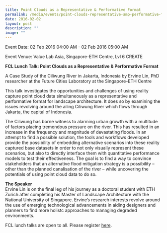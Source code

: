 ```yaml
---
title: Point Clouds as a Representative & Performative Format
permalink: /media/events/point-clouds-representative-amp-performative-format/
date: 2016-02-02
layout: post
description: ""
image: ""
---
```



Event Date: 02 Feb 2016 04:00 AM - 02 Feb 2016 05:00 AM

Event Venue: Value Lab Asia, Singapore-ETH Centre, Lvl 6 CREATE

**FCL Lunch Talk: Point Clouds as a Representative & Performative Format**

A Case Study of the Ciliwung River in Jakarta, Indonesia
by Ervine Lin, PhD researcher at the Future Cities Laboratory at the Singapore-ETH Centre

This talk investigates the opportunities and challenges of using reality capture point cloud data simultaneously as a representative and performative format for landscape architecture. It does so by examining the issues revolving around the ailing Ciliwung River which flows through Jakarta, the capital of Indonesia.

  
The Ciliwung has borne witness to alarming urban growth with a multitude of factors placing tremendous pressure on the river. This has resulted in an increase in the frequency and magnitude of devastating floods. In an attempt to find a possible solution, the tools and workflows developed provide the possibility of embedding alternative scenarios into these reality captured base datasets in order to not only visually represent these scenarios, but also to directly interface them with quantitative performance models to test their effectiveness. The goal is to find a way to convince stakeholders that an alternative flood mitigation strategy is a possibility – other than the planned canalisation of the river – while uncovering the potentials of using point cloud data to do so.

**The Speaker**  
Ervine Lin is on the final leg of his journey as a doctoral student with ETH Zurich after completing his Master of Landscape Architecture with the National University of Singapore. Ervine’s research interests revolve around the use of emerging technological advancements in aiding designers and planners to find more holistc approaches to managing degraded environments.

FCL lunch talks are open to all. Please register [here](https://www.eventbrite.sg/e/fcl-lunch-talk-point-clouds-as-a-representative-and-performative-format-tickets-21003992507).